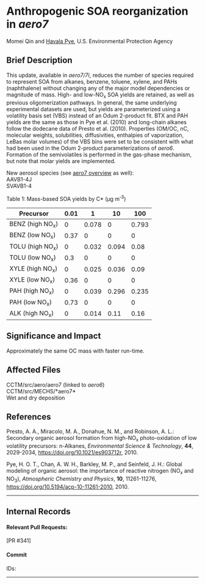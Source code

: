 # Anthropogenic SOA reorganization in *aero7*

Momei Qin and [Havala Pye](mailto:pye.havala@epa.gov), U.S. Environmental Protection Agency

## Brief Description
This update, available in *aero7/7i*, reduces the number of species required
to represent SOA from alkanes, benzene, toluene, xylene, and PAHs (naphthalene)
without changing any of the major model dependencies or magnitude of mass. High- and low-NO<sub>x</sub> SOA yields 
are retained, as well as previous oligomerization pathways. In general, the same underlying experimental datasets are
used, but yields are parameterized using a volatility basis set (VBS) instead of an Odum 2-product fit.
BTX and PAH yields are the same as those in Pye et al. (2010) and long-chain alkanes follow
the dodecane data of Presto et al. (2010). Properties (OM/OC, nC, molecular weights, 
solubilities, diffusivities, enthalpies of vaporization, LeBas molar volumes) of the VBS bins
were set to be consistent with what had been used in the Odum 2-product parameterizations
of *aero6*. Formation of the semivolatiles is performed in the gas-phase mechanism, but note
that molar yields are implemented.  

New aerosol species (see [aero7 overview](aero7_overview.md) as well):  
AAVB1-4J  
SVAVB1-4  

Table 1: Mass-based SOA yields by C* (&#956;g&nbsp;m<sup>&#8209;3</sup>)

|	Precursor		|	0.01	|	1	|	10	|	100	|
|	------	|		------	|	------	|	------	|	------	|
|	BENZ (high NO<sub>x</sub>)	|		0	|	0.078	|	0	|	0.793	|
|	BENZ (low NO<sub>x</sub>)	|		0.37	|	0	|	0	|	0	|
|	TOLU (high NO<sub>x</sub>)	|		0	|	0.032	|	0.094	|	0.08	|
|	TOLU (low NO<sub>x</sub>)	|		0.3	|	0	|	0	|	0	|
|	XYLE (high NO<sub>x</sub>)	|		0	|	0.025	|	0.036	|	0.09	|
|	XYLE (low NO<sub>x</sub>)	|		0.36	|	0	|	0	|	0	|
|	PAH (high NO<sub>x</sub>)	|		0	|	0.039	|	0.296	|	0.235	|
|	PAH (low NO<sub>x</sub>)	|		0.73	|	0	|	0	|	0	|
|	ALK (high NO<sub>x</sub>) 	|		0	|	0.014	|	0.11	|	0.16	|
            

## Significance and Impact
 Approximately the same OC mass with faster run-time.                      

## Affected Files
CCTM/src/aero/aero7 (linked to *aero6*)  
CCTM/src/MECHS/\*aero7\*                        
Wet and dry deposition  

## References

Presto, A. A., Miracolo, M. A., Donahue, N. M., and Robinson, A. L.: Secondary organic aerosol formation from high-NO<sub>x</sub> photo-oxidation of low volatility precursors: n-Alkanes, 
*Environmental Science & Technology*, **44**, 2029-2034, https://doi.org/10.1021/es903712r, 2010.

Pye, H. O. T., Chan, A. W. H., Barkley, M. P., and Seinfeld, J. H.: Global modeling of organic aerosol: the importance of reactive nitrogen (NO<sub>x</sub> and NO<sub>3</sub>), *Atmospheric Chemistry and Physics*, **10**, 11261-11276, https://doi.org/10.5194/acp-10-11261-2010, 2010.                 

-----
## Internal Records
#### Relevant Pull Requests:
[PR #341]

#### Commit 
IDs:                        


-----

